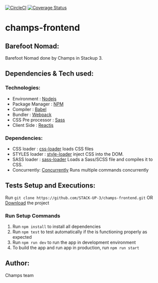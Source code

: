 [![CircleCI](https://circleci.com/gh/circleci/circleci-docs.svg?style=svg)](https://circleci.com/gh/STACK-UP-3/champs-frontend)   [![Coverage Status](https://coveralls.io/repos/github/STACK-UP-3/champs-frontend/badge.svg?branch=development)](https://coveralls.io/github/STACK-UP-3/champs-frontend?branch=development)

# champs-frontend

## Barefoot Nomad:

Barefoot Nomad done by Champs in Stackup 3.

## Dependencies & Tech used:

### Technologies:

- Environment : [Nodejs](https://nodejs.org/)
- Package Manager : [NPM](https://www.npmjs.com)
- Compiler : [Babel](https://babeljs.io/)
- Bundler : [Webpack](https://webpack.js.org/)
- CSS Pre processor : [Sass](https://sass-lang.com)
- Client Side : [Reactjs](https://reactjs.org)

### Dependencies:

- CSS loader : [css-loader](https://www.npmjs.com/package/css-loader) loads CSS files
- STYLES loader : [style-loader](https://www.npmjs.com/package/style-loader) inject CSS into the DOM.
- SASS loader : [sass-loader](https://www.npmjs.com/package/sass-loader) Loads a Sass/SCSS file and compiles it to CSS.
- Concurrently: [Concurrently](https://www.npmjs.com/package/concurrently) Runs multiple commands concurrently

## Tests Setup and Executions:

Run `git clone https://github.com/STACK-UP-3/champs-frontend.git` OR [Download](https://github.com/STACK-UP-3/champs-frontend/archive/development.zip) the project

### Run Setup Commands

1. Run `npm install` to install all dependencies
2. Run `npm test` to test automatically if the is functioning properly as expected
3. Run `npm run dev` to run the app in development environment
4. To build the app and run app in production, run `npm run start`

## Author:

Champs team
